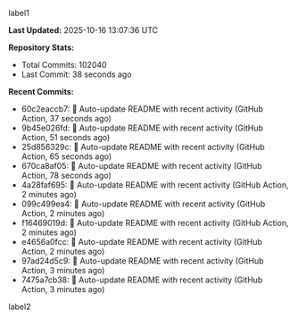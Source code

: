 
label1 
<!-- ACTIVITY_START -->
**Last Updated:** 2025-10-16 13:07:36 UTC

**Repository Stats:**
- Total Commits: 102040
- Last Commit: 38 seconds ago

**Recent Commits:**
- 60c2eaccb7: 🤖 Auto-update README with recent activity (GitHub Action, 37 seconds ago)
- 9b45e026fd: 🤖 Auto-update README with recent activity (GitHub Action, 51 seconds ago)
- 25d856329c: 🤖 Auto-update README with recent activity (GitHub Action, 65 seconds ago)
- 670ca8af05: 🤖 Auto-update README with recent activity (GitHub Action, 78 seconds ago)
- 4a28faf695: 🤖 Auto-update README with recent activity (GitHub Action, 2 minutes ago)
- 099c499ea4: 🤖 Auto-update README with recent activity (GitHub Action, 2 minutes ago)
- f16469019d: 🤖 Auto-update README with recent activity (GitHub Action, 2 minutes ago)
- e4656a0fcc: 🤖 Auto-update README with recent activity (GitHub Action, 2 minutes ago)
- 97ad24d5c9: 🤖 Auto-update README with recent activity (GitHub Action, 3 minutes ago)
- 7475a7cb38: 🤖 Auto-update README with recent activity (GitHub Action, 3 minutes ago)
<!-- ACTIVITY_END -->

label2
